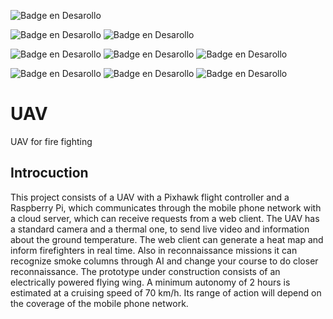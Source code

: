 ![Badge en Desarollo](https://img.shields.io/badge/STATUS-DEVELOPING-yellow)

![Badge en Desarollo](https://img.shields.io/badge/PIXHAWK-cyan) ![Badge en Desarollo](https://img.shields.io/badge/RASPBERRY%20PI-cyan)

![Badge en Desarollo](https://img.shields.io/badge/PYTHON-green) ![Badge en Desarollo](https://img.shields.io/badge/NODEJS-green) ![Badge en Desarollo](https://img.shields.io/badge/REACT-green)

![Badge en Desarollo](https://img.shields.io/badge/FLASK-blue) ![Badge en Desarollo](https://img.shields.io/badge/EXPRESS-blue) ![Badge en Desarollo](https://img.shields.io/badge/MONGODB-blue)
# UAV
UAV for fire fighting

## Introcuction
This project consists of a UAV with a Pixhawk flight controller and a Raspberry Pi, which communicates through the mobile phone network with a cloud server, which can receive requests from a web client.
The UAV has a standard camera and a thermal one, to send live video and information about the ground temperature. The web client can generate a heat map and inform firefighters in real time.
Also in reconnaissance missions it can recognize smoke columns through AI and change your course to do closer reconnaissance.
The prototype under construction consists of an electrically powered flying wing. A minimum autonomy of 2 hours is estimated at a cruising speed of 70 km/h. Its range of action will depend on the coverage of the mobile phone network.
